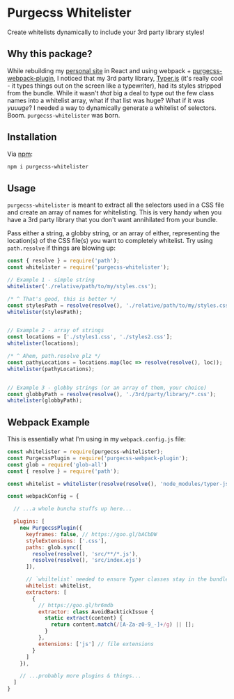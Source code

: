 # Purgecss Whitelister

Create whitelists dynamically to include your 3rd party library styles!


## Why this package?

While rebuilding my [personal site](http://aaroncordova.xyz) in React and using webpack + [purgecss-webpack-plugin](https://github.com/FullHuman/purgecss-webpack-plugin), I noticed that my 3rd party library, [Typer.js](https://github.com/qodesmith/typer) (it's really cool - it types things out on the screen like a typewriter), had its styles stripped from the bundle. While it wasn't _that_ big a deal to type out the few class names into a whitelist array, what if that list was huge? What if it was _yuuuge_? I needed a way to dynamically generate a whitelist of selectors. Boom. `purgecss-whitelister` was born.


## Installation

Via [npm](https://www.npmjs.com/package/purgecss-whitelister):

```bash
npm i purgecss-whitelister
```


## Usage

`purgecss-whitelister` is meant to extract all the selectors used in a CSS file and create an array of names for whitelisting. This is very handy when you have a 3rd party library that you don't want annihilated from your bundle.

Pass either a string, a globby string, or an array of either, representing the location(s) of the CSS file(s) you want to completely whitelist. Try using `path.resolve` if things are blowing up:

```javascript
const { resolve } = require('path');
const whitelister = require('purgecss-whitelister');

// Example 1 - simple string
whitelister('./relative/path/to/my/styles.css');

/* ^ That's good, this is better */
const stylesPath = resolve(resolve(), './relative/path/to/my/styles.css');
whitelister(stylesPath);


// Example 2 - array of strings
const locations = ['./styles1.css', './styles2.css'];
whitelister(locations);

/* ^ Ahem, path.resolve plz */
const pathyLocations = locations.map(loc => resolve(resolve(), loc));
whitelister(pathyLocations);


// Example 3 - globby strings (or an array of them, your choice)
const globbyPath = resolve(resolve(), './3rd/party/library/*.css');
whitelister(globbyPath);
```

## Webpack Example

This is essentially what I'm using in my `webpack.config.js` file:
```javascript
const whitelister = require(purgecss-whitelister);
const PurgecssPlugin = require('purgecss-webpack-plugin');
const glob = require('glob-all')
const { resolve } = require('path');

const whitelist = whitelister(resolve(resolve(), 'node_modules/typer-js/typer.css'));

const webpackConfig = {

  // ...a whole buncha stuffs up here...

  plugins: [
    new PurgecssPlugin({
      keyframes: false, // https://goo.gl/bACbDW
      styleExtensions: ['.css'],
      paths: glob.sync([
        resolve(resolve(), 'src/**/*.js'),
        resolve(resolve(), 'src/index.ejs')
      ]),

      // `whiltelist` needed to ensure Typer classes stay in the bundle.
      whitelist: whitelist,
      extractors: [
        {
          // https://goo.gl/hr6mdb
          extractor: class AvoidBacktickIssue {
            static extract(content) {
              return content.match(/[A-Za-z0-9_-]+/g) || [];
            }
          },
          extensions: ['js'] // file extensions
        }
      ]
    }),

    // ...probably more plugins & things...
  ]
}
```
